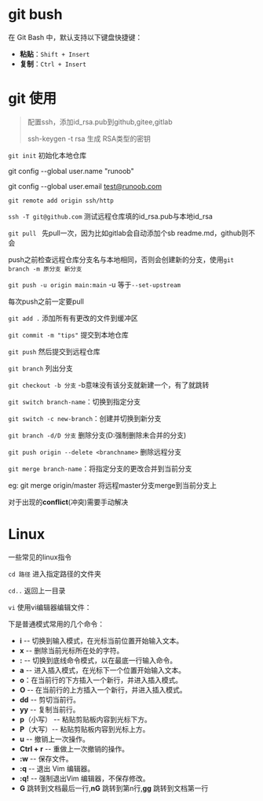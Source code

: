 # git bush

在 Git Bash 中，默认支持以下键盘快捷键：

-   **粘贴**：`Shift + Insert`
-   **复制**：`Ctrl + Insert`

# git 使用

>   配置ssh，添加id_rsa.pub到github,gitee,gitlab
>
>   ssh-keygen -t rsa 生成 RSA类型的密钥

`git init` 初始化本地仓库

 git config --global user.name "runoob"

git config --global user.email test@runoob.com

`git remote add origin ssh/http`

`ssh -T git@github.com` 测试远程仓库填的id_rsa.pub与本地id_rsa

`git pull ` 先pull一次，因为比如gitlab会自动添加个sb readme.md，github则不会

push之前检查远程仓库分支名与本地相同，否则会创建新的分支，使用`git branch -m 原分支 新分支`

`git push -u origin main:main` -u 等于`--set-upstream`

每次push之前一定要pull



`git add .` 添加所有有更改的文件到缓冲区

`git commit -m "tips"`  提交到本地仓库

`git push` 然后提交到远程仓库



`git branch` 列出分支

`git checkout -b 分支`  -b意味没有该分支就新建一个，有了就跳转

`git switch branch-name`：切换到指定分支

`git switch -c new-branch`：创建并切换到新分支

`git branch -d/D 分支` 删除分支(D:强制删除未合并的分支)

`git push origin --delete <branchname>` 删除远程分支



 `git merge branch-name`：将指定分支的更改合并到当前分支

eg: git merge origin/master 将远程master分支merge到当前分支上

对于出现的**conflict**(冲突)需要手动解决



# Linux

一些常见的linux指令

`cd 路径` 进入指定路径的文件夹

`cd..` 返回上一目录

`vi` 使用vi编辑器编辑文件：

下是普通模式常用的几个命令：

-   **i** -- 切换到输入模式，在光标当前位置开始输入文本。
-   **x** -- 删除当前光标所在处的字符。
-   **:** -- 切换到底线命令模式，以在最底一行输入命令。
-   **a** -- 进入插入模式，在光标下一个位置开始输入文本。
-   **o**：在当前行的下方插入一个新行，并进入插入模式。
-   **O** -- 在当前行的上方插入一个新行，并进入插入模式。
-   **dd** -- 剪切当前行。
-   **yy** -- 复制当前行。
-   **p**（小写） -- 粘贴剪贴板内容到光标下方。
-   **P**（大写）-- 粘贴剪贴板内容到光标上方。
-   **u** -- 撤销上一次操作。
-   **Ctrl + r** -- 重做上一次撤销的操作。
-   **:w** -- 保存文件。
-   **:q** -- 退出 Vim 编辑器。
-   **:q!** -- 强制退出Vim 编辑器，不保存修改。
-   **G** 跳转到文档最后一行,**nG** 跳转到第n行,**gg** 跳转到文档第一行
